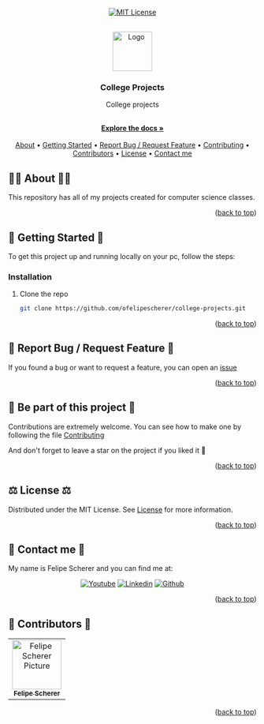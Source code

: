 <a name="readme-top"></a>

<div align="center">

[![MIT License][license-shield]][license-url]

  <br />
  <a href="https://github.com/ofelipescherer/college-projects">
    <img src="https://user-images.githubusercontent.com/62115215/218600027-5eda2e8c-b177-437b-86e4-2003c5ef6eef.png" alt="Logo" width="80" height="80">
  </a>
  
<h3 align="center">College Projects</h3>

<p align="center">

College projects

<br />
<a href="https://github.com/ofelipescherer/college-projects"><strong>Explore the docs »</strong></a>
<br />
<br />
<a href="#about">About</a>
•
<a href="#install">Getting Started</a>
•
<a href="#issue">Report Bug / Request Feature</a>
•
<a href="#contributing">Contributing</a>
•
<a href="#contributors">Contributors</a>
•
<a href="#license">License</a>
•
<a href="#contact">Contact me</a>
</p>
</div>

<!-- **********************🐲About🐲********************** -->

<a name="about"></a>

## 👨‍🎓 About 👨‍🎓

This repository has all of my projects created for computer science classes.

<p align="right">(<a href="#readme-top">back to top</a>)</p>

<!-- **********************🐲Getting Started🐲********************** -->

<a name="install"></a>

## 🚂 Getting Started 🚂

To get this project up and running locally on your pc, follow the steps:

### Installation

1. Clone the repo
   ```sh
   git clone https://github.com/ofelipescherer/college-projects.git
   ```

<p align="right">(<a href="#readme-top">back to top</a>)</p>

<!-- **********************🐲Report Bug / Request Feature🐲********************** -->

<a name="issue"></a>

## 🐞 Report Bug / Request Feature 🐞

If you found a bug or want to request a feature, you can open an [issue](https://github.com/ofelipescherer/college-projects/issues)

<p align="right">(<a href="#readme-top">back to top</a>)</p>

<!-- **********************🐲Be part of this project🐲********************** -->

<a name="contributing"></a>

## 👋 Be part of this project 👋

Contributions are extremely welcome. You can see how to make one by following the file [Contributing](/CONTRIBUTING.md)

And don't forget to leave a star on the project if you liked it 🤩

<p align="right">(<a href="#readme-top">back to top</a>)</p>

<!-- **********************🐲License🐲********************** -->

<a name="license"></a>

## ⚖️ License ⚖️

Distributed under the MIT License. See [License](/LICENSE.md) for more information.

<p align="right">(<a href="#readme-top">back to top</a>)</p>

<!-- **********************🐲Contact Me🐲********************** -->

<a name="contact"></a>

## 💬 Contact me 💬

My name is Felipe Scherer and you can find me at:

<div align="center">

[![Youtube][youtube-shield]][youtube-url]
[![Linkedin][linkedin-shield]][linkedin-url]
[![Github][github-shield]][github-url]

</div>

<p align="right">(<a href="#readme-top">back to top</a>)</p>

<!-- **********************🐲Contributors🐲********************** -->

<a name="contributors"></a>

## 🤗 Contributors 🤗

<table>
  <tr>
    <td align="center">
      <a href="https://github.com/ofelipescherer">
        <img src="https://avatars.githubusercontent.com/u/62115215" width="100px;" alt="Felipe Scherer Picture"/><br>
        <sub>
          <b>Felipe Scherer</b>
        </sub>
      </a>
    </td>
  </tr>
</table>

<p align="right">(<a href="#readme-top">back to top</a>)</p>

<!-- MARKDOWN LINKS & IMAGES -->

[contributors-shield]: https://img.shields.io/github/contributors/ofelipescherer/college-projects.svg?style=for-the-badge
[contributors-url]: https://github.com/ofelipescherer/college-projects/graphs/contributors
[forks-shield]: https://img.shields.io/github/forks/ofelipescherer/college-projects.svg?style=for-the-badge
[forks-url]: https://github.com/ofelipescherer/college-projects/network/members
[stars-shield]: https://img.shields.io/github/stars/ofelipescherer/college-projects.svg?style=for-the-badge
[stars-url]: https://github.com/ofelipescherer/college-projects/stargazers
[issues-shield]: https://img.shields.io/github/issues/ofelipescherer/college-projects.svg?style=for-the-badge
[issues-url]: https://github.com/ofelipescherer/college-projects/issues
[license-shield]: https://img.shields.io/github/license/ofelipescherer/college-projects.svg?style=for-the-badge
[license-url]: https://github.com/ofelipescherer/college-projects/blob/master/LICENSE.md
[linkedin-shield]: https://img.shields.io/badge/-LinkedIn-black.svg?style=for-the-badge&logo=linkedin&colorB=0E76A8
[linkedin-url]: https://www.linkedin.com/in/ofelipescherer
[youtube-shield]: https://img.shields.io/badge/YouTube-FF0000?style=for-the-badge&logo=youtube&logoColor=white
[youtube-url]: https://www.youtube.com/channel/UCySqmz_Rohnl53VLoNQsnKg
[github-shield]: https://img.shields.io/badge/Github-000000?style=for-the-badge&logo=github&logoColor=white
[github-url]: https://github.com/ofelipescherer
